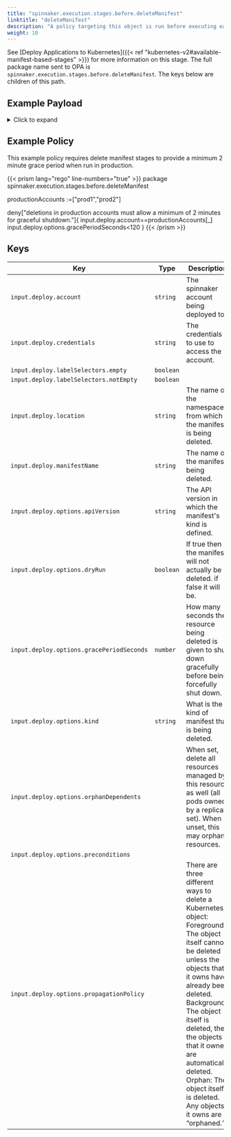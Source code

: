 ```yaml
---
title: "spinnaker.execution.stages.before.deleteManifest"
linktitle: "deleteManifest"
description: "A policy targeting this object is run before executing each task in a deleteManifest stage."
weight: 10
---
```


See [Deploy Applications to Kubernetes]({{< ref "kubernetes-v2#available-manifest-based-stages" >}}) for more information on this stage.
The full package name sent to OPA is `spinnaker.execution.stages.before.deleteManifest`. The keys below are children of this path.

## Example Payload

<details><summary>Click to expand</summary>

```json
{
  "input": {
    "deploy": {
      "account": "spinnaker",
      "allCoordinates": [],
      "credentials": "spinnaker",
      "events": [],
      "kinds": [],
      "labelSelectors": {
        "empty": true,
        "notEmpty": false,
        "selectors": []
      },
      "location": "staging",
      "manifestName": "deployment hostname",
      "options": {
        "apiVersion": null,
        "dryRun": null,
        "gracePeriodSeconds": 5,
        "kind": null,
        "orphanDependents": null,
        "preconditions": null,
        "propagationPolicy": null
      }
    }
  }
}
```
</details>

## Example Policy

This example policy requires delete manifest stages to provide a minimum 2 minute grace period when run in production.

{{< prism lang="rego" line-numbers="true" >}}
package spinnaker.execution.stages.before.deleteManifest

productionAccounts :=["prod1","prod2"]

deny["deletions in production accounts must allow a minimum of 2 minutes for graceful shutdown."]{
	input.deploy.account==productionAccounts[_]
    input.deploy.options.gracePeriodSeconds<120
}
{{< /prism >}}

## Keys

| Key                                       | Type      | Description                                                                                                                               |
| ----------------------------------------- | --------- | ----------------------------------------------------------------------------------------------------------------------------------------- |
| `input.deploy.account`                    | `string`  | The spinnaker account being deployed to.                                                                                                  |
| `input.deploy.credentials`                | `string`  | The credentials to use to access the account.                                                                                             |
| `input.deploy.labelSelectors.empty`       | `boolean` |                                                                                                                                           |
| `input.deploy.labelSelectors.notEmpty`    | `boolean` |                                                                                                                                           |
| `input.deploy.location`                   | `string`  | The name of the namespace from which the manifest is being deleted.                                                                       |
| `input.deploy.manifestName`               | `string`  | The name of the manifest being deleted.                                                                                                   |
| `input.deploy.options.apiVersion`         | `string`  | The API version in which the manifest's kind is defined.                                                                                  |
| `input.deploy.options.dryRun`             | `boolean` | If true then the manifest will not actually be deleted. if false it will be.                                                              |
| `input.deploy.options.gracePeriodSeconds` | `number`  | How many seconds the resource being deleted is given to shut down gracefully before being forcefully shut down.                           |
| `input.deploy.options.kind`               | `string`  | What is the kind of manifest that is being deleted.                                                                                       |
| `input.deploy.options.orphanDependents`   | ` `       | When set, delete all resources managed by this resource as well (all pods owned by a replica set). When unset, this may orphan resources. |
| `input.deploy.options.preconditions`      | ` `       |                                                                                                                                           |
| `input.deploy.options.propagationPolicy`  | ` `       | There are three different ways to delete a Kubernetes object:<br/> Foreground: The object itself cannot be deleted unless the objects that it owns have already been deleted.<br/> Background: The object itself is deleted, then the objects that it owned are automatically deleted.<br/> Orphan: The object itself is deleted. Any objects it owns are “orphaned.” |

